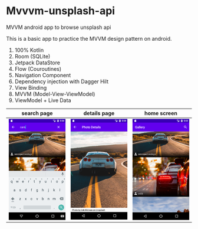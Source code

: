 # Mvvvm-unsplash-api
MVVM android app to browse unsplash api

This is a basic app to practice the MVVM design pattern on android.

1. 100% Kotlin
2. Room (SQLite)
3. Jetpack DataStore
4. Flow (Couroutines)
5. Navigation Component
6. Dependency injection with Dagger Hilt
7. View Binding
8. MVVM (Model-View-ViewModel)
9. ViewModel + Live Data


|search page | details page|home screen |
|:-------------------------:|:-------------------------:|:-------------------------:|
|<img src="https://raw.githubusercontent.com/salah1337/Mvvvm-unsplash-api/master/ImgSrch2.png" width="200px">|<img src="https://raw.githubusercontent.com/salah1337/Mvvvm-unsplash-api/master/imgSrch1.png" width="200px">|<img src="https://raw.githubusercontent.com/salah1337/Mvvvm-unsplash-api/master/ImgSrch3.png" width="200px">|
